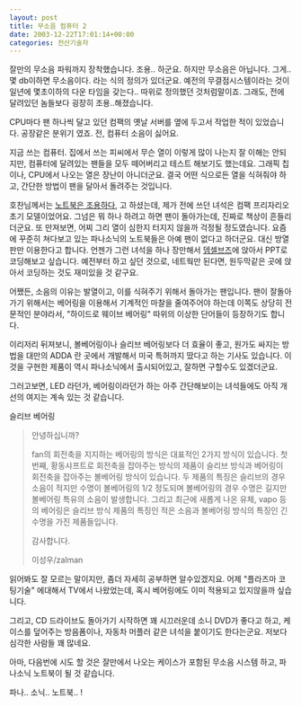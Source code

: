 ```yaml
---
layout: post
title: 무소음 컴퓨터 2
date: 2003-12-22T17:01:14+00:00
categories: 전산기술자
---
```

잘만의 무소음 파워까지 장착했습니다. 조용.. 하군요. 하지만 무소음은 아닙니다. 그게.. 몇 db이하면 무소음이다. 라는 식의 정의가 있더군요. 예전의 무결점시스템이라는 것이 일년에 몇초이하의 다운 타임을 갖는다.. 따위로 정의했던 것처럼말이죠. 그래도, 전에 달려있던 놈들보다 굉장히 조용..해졌습니다.

CPU마다 팬 하나씩 달고 있던 컴팩의 옛날 서버를 옆에 두고서 작업한 적이 있었습니다. 공장같은 분위기 였죠. 전, 컴퓨터 소음이 싫어요.

지금 쓰는 컴퓨터. 집에서 쓰는 피씨에서 무슨 열이 이렇게 많이 나는지 잘 이해는 안되지만, 컴퓨터에 달려있는 팬들을 모두 떼어버리고 테스트 해보기도 했는데요. 그래픽 칩이나, CPU에서 나오는 열은 장난이 아니더군요. 결국 어떤 식으로든 열을 식혀줘야 하고, 간단한 방법이 팬을 달아서 돌려주는 것입니다.

호찬님께서는 <a href="http://jinto.pe.kr/logs/archives/000424.html#comments" target="aa">노트북은 조용하다</a>, 고 하셨는데, 제가 전에 쓰던 녀석은 컴팩 프리자리오 초기 모델이었어요. 그넘은 뭐 하나 하려고 하면 팬이 돌아가는데, 진짜로 책상이 흔들리더군요. 또 만져보면, 어찌 그리 열이 심한지 터지지 않을까 걱정될 정도였습니다. 요즘에 꾸준히 쳐다보고 있는 파나소닉의 노트북들은 아예 팬이 없다고 하더군요. 대신 방열판만 이용한다고 합니다. 언젠가 그런 녀석을 하나 장만해서 <a href="http://jinto.pe.kr/logs/archives/000243.html" target="aa">뎀셀브즈</a>에 앉아서 PPT로 코딩해보고 싶습니다. 예전부터 하고 싶던 것으로, 네트웍만 된다면, 원두막같은 곳에 앉아서 코딩하는 것도 재미있을 것 같구요.

어쨌든, 소음의 이유는 발열이고, 이를 식혀주기 위해서 돌아가는 팬입니다. 팬이 잘돌아가기 위해서는 베어링을 이용해서 기계적인 마찰을 줄여주어야 하는데 이쪽도 상당히 전문적인 분야라서, "하이드로 웨이브 베어링" 따위의 이상한 단어들이 등장하기도 합니다.

이리저리 뒤져보니, 볼베어링이나 슬리브 베어링보다 더 효율이 좋고, 원가도 싸지는 방법을 대만의 ADDA 란 곳에서 개발해서 미국 특허까지 땄다고 하는 기사도 있습니다. 이것을 구현한 제품이 역시 파나소닉에서 출시되어있고, 잘하면 구할수도 있겠더군요.

그러고보면, LED 라던가, 베어링이라던가 하는 아주 간단해보이는 녀석들에도 아직 개선의 여지는 계속 있는 것 같습니다.

슬리브 베어링

<blockquote>안녕하십니까?

fan의 회전축을 지지하는 베어링의 방식은 대표적인 2가지 방식이 있습니다. 첫번째, 황동샤프트로 회전축을 잡아주는 방식의 제품이 슬리브 방식과 베어링이 회전축을 잡아주는 볼베어링 방식이 있습니다. 두 제품의 특징은 슬리브의 경우 소음이 적지만 수명이 볼베어링의 1/2 정도되며 볼베어링의 경우 수명은 길지만 볼베어링 특유의 소음이 발생합니다. 그리고 최근에 새롭게 나온 유체, vapo 등의 베어링은 슬리브 방식 제품의 특징인 적은 소음과 볼베어링 방식의 특징인 긴 수명을 가진 제품들입니다.

감사합니다.

이성우/zalman</blockquote>

읽어봐도 잘 모르는 말이지만, 좀더 자세히 공부하면 알수있겠지요. 어제 "플라즈마 코팅기술" 에대해서 TV에서 나왔었는데, 혹시 베어링에도 이미 적용되고 있지않을까 싶습니다.

그리고, CD 드라이브도 돌아가기 시작하면 꽤 시끄러운데 소니 DVD가 좋다고 하고, 케이스를 덮어주는 방음폼이나, 자동차 머플러 같은 녀석을 붙이기도 한다는군요. 저보다 심각한 사람들 꽤 많네요.

아마, 다음번에 시도 할 것은 잘만에서 나오는 케이스가 포함된 무소음 시스템 하고, 파나소닉 노트북이 될 것 같습니다.

파나.. 소닉.. 노트북.. !
